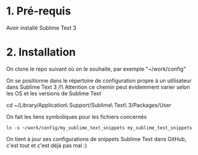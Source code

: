 
# 1. Pré-requis

Avoir installé Sublime Text 3

# 2. Installation

On clone le repo suivant où on le souhaite, par exemple "~/work/config"

On se positionne dans le répertoire de configuration propre à un utilisateur dans Sublime Text 3
/!\ Attention ce chemin peut évidemment varier selon les OS et les versions de Sublime Text

  cd ~/Library/Application\ Support/Sublime\ Text\ 3/Packages/User

On fait les liens symboliques pour les fichiers concernés

	ln -s ~/work/config/my_sublime_text_snippets my_sublime_text_snippets

On tient à jour ses configurations de snippets Sublime Text dans GitHub, c'est tout et c'est déjà pas mal :)